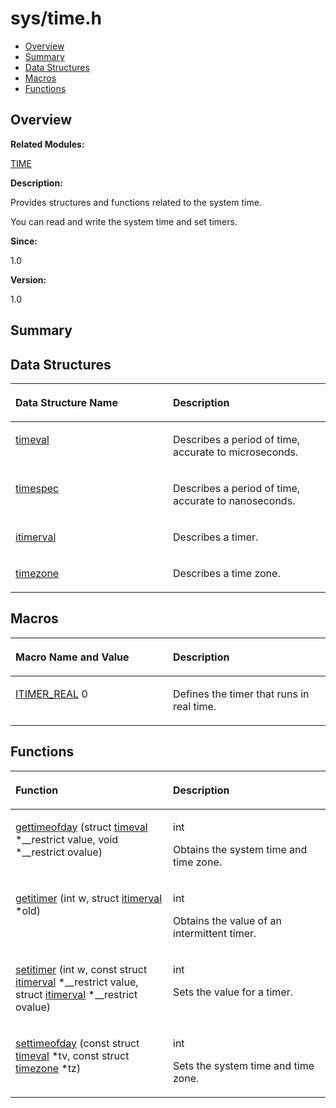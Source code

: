 # sys/time.h<a name="EN-US_TOPIC_0000001057751471"></a>

-   [Overview](#section1315130326165629)
-   [Summary](#section772338641165629)
-   [Data Structures](#nested-classes)
-   [Macros](#define-members)
-   [Functions](#func-members)

## **Overview**<a name="section1315130326165629"></a>

**Related Modules:**

[TIME](time.md)

**Description:**

Provides structures and functions related to the system time. 

You can read and write the system time and set timers.

**Since:**

1.0

**Version:**

1.0

## **Summary**<a name="section772338641165629"></a>

## Data Structures<a name="nested-classes"></a>

<a name="table730523996165629"></a>
<table><thead align="left"><tr id="row205134357165629"><th class="cellrowborder" valign="top" width="50%" id="mcps1.1.3.1.1"><p id="p1611545160165629"><a name="p1611545160165629"></a><a name="p1611545160165629"></a>Data Structure Name</p>
</th>
<th class="cellrowborder" valign="top" width="50%" id="mcps1.1.3.1.2"><p id="p26076091165629"><a name="p26076091165629"></a><a name="p26076091165629"></a>Description</p>
</th>
</tr>
</thead>
<tbody><tr id="row2121148146165629"><td class="cellrowborder" valign="top" width="50%" headers="mcps1.1.3.1.1 "><p id="p49244304165629"><a name="p49244304165629"></a><a name="p49244304165629"></a><a href="timeval.md">timeval</a></p>
</td>
<td class="cellrowborder" valign="top" width="50%" headers="mcps1.1.3.1.2 "><p id="p638798325165629"><a name="p638798325165629"></a><a name="p638798325165629"></a>Describes a period of time, accurate to microseconds. </p>
</td>
</tr>
<tr id="row507734120165629"><td class="cellrowborder" valign="top" width="50%" headers="mcps1.1.3.1.1 "><p id="p1967045843165629"><a name="p1967045843165629"></a><a name="p1967045843165629"></a><a href="timespec.md">timespec</a></p>
</td>
<td class="cellrowborder" valign="top" width="50%" headers="mcps1.1.3.1.2 "><p id="p847497478165629"><a name="p847497478165629"></a><a name="p847497478165629"></a>Describes a period of time, accurate to nanoseconds. </p>
</td>
</tr>
<tr id="row510054114165629"><td class="cellrowborder" valign="top" width="50%" headers="mcps1.1.3.1.1 "><p id="p1504494625165629"><a name="p1504494625165629"></a><a name="p1504494625165629"></a><a href="itimerval.md">itimerval</a></p>
</td>
<td class="cellrowborder" valign="top" width="50%" headers="mcps1.1.3.1.2 "><p id="p954716144165629"><a name="p954716144165629"></a><a name="p954716144165629"></a>Describes a timer. </p>
</td>
</tr>
<tr id="row1589961529165629"><td class="cellrowborder" valign="top" width="50%" headers="mcps1.1.3.1.1 "><p id="p1943221558165629"><a name="p1943221558165629"></a><a name="p1943221558165629"></a><a href="timezone.md">timezone</a></p>
</td>
<td class="cellrowborder" valign="top" width="50%" headers="mcps1.1.3.1.2 "><p id="p1324635623165629"><a name="p1324635623165629"></a><a name="p1324635623165629"></a>Describes a time zone. </p>
</td>
</tr>
</tbody>
</table>

## Macros<a name="define-members"></a>

<a name="table974131378165629"></a>
<table><thead align="left"><tr id="row410581841165629"><th class="cellrowborder" valign="top" width="50%" id="mcps1.1.3.1.1"><p id="p1915645611165629"><a name="p1915645611165629"></a><a name="p1915645611165629"></a>Macro Name and Value</p>
</th>
<th class="cellrowborder" valign="top" width="50%" id="mcps1.1.3.1.2"><p id="p1532890144165629"><a name="p1532890144165629"></a><a name="p1532890144165629"></a>Description</p>
</th>
</tr>
</thead>
<tbody><tr id="row1797368984165629"><td class="cellrowborder" valign="top" width="50%" headers="mcps1.1.3.1.1 "><p id="p958268106165629"><a name="p958268106165629"></a><a name="p958268106165629"></a><a href="time.md#gace5b149f36c4133045c32d756e2b9a82">ITIMER_REAL</a>   0</p>
</td>
<td class="cellrowborder" valign="top" width="50%" headers="mcps1.1.3.1.2 "><p id="p528871115165629"><a name="p528871115165629"></a><a name="p528871115165629"></a>Defines the timer that runs in real time. </p>
</td>
</tr>
</tbody>
</table>

## Functions<a name="func-members"></a>

<a name="table18314629165629"></a>
<table><thead align="left"><tr id="row2034902718165629"><th class="cellrowborder" valign="top" width="50%" id="mcps1.1.3.1.1"><p id="p514383938165629"><a name="p514383938165629"></a><a name="p514383938165629"></a>Function</p>
</th>
<th class="cellrowborder" valign="top" width="50%" id="mcps1.1.3.1.2"><p id="p1020792994165629"><a name="p1020792994165629"></a><a name="p1020792994165629"></a>Description</p>
</th>
</tr>
</thead>
<tbody><tr id="row1889531211165629"><td class="cellrowborder" valign="top" width="50%" headers="mcps1.1.3.1.1 "><p id="p868640227165629"><a name="p868640227165629"></a><a name="p868640227165629"></a><a href="time.md#ga5ef4514eca25b6c6b73c5a54b8bc9e2b">gettimeofday</a> (struct <a href="timeval.md">timeval</a> *__restrict value, void *__restrict ovalue)</p>
</td>
<td class="cellrowborder" valign="top" width="50%" headers="mcps1.1.3.1.2 "><p id="p1083611428165629"><a name="p1083611428165629"></a><a name="p1083611428165629"></a>int </p>
<p id="p1465967243165629"><a name="p1465967243165629"></a><a name="p1465967243165629"></a>Obtains the system time and time zone. </p>
</td>
</tr>
<tr id="row54797531165629"><td class="cellrowborder" valign="top" width="50%" headers="mcps1.1.3.1.1 "><p id="p886045627165629"><a name="p886045627165629"></a><a name="p886045627165629"></a><a href="time.md#ga87cde44d5a31b1524f925d980c959985">getitimer</a> (int w, struct <a href="itimerval.md">itimerval</a> *old)</p>
</td>
<td class="cellrowborder" valign="top" width="50%" headers="mcps1.1.3.1.2 "><p id="p1293190200165629"><a name="p1293190200165629"></a><a name="p1293190200165629"></a>int </p>
<p id="p816689942165629"><a name="p816689942165629"></a><a name="p816689942165629"></a>Obtains the value of an intermittent timer. </p>
</td>
</tr>
<tr id="row1739374909165629"><td class="cellrowborder" valign="top" width="50%" headers="mcps1.1.3.1.1 "><p id="p824539167165629"><a name="p824539167165629"></a><a name="p824539167165629"></a><a href="time.md#ga81245d77d2f570933cc81f13a101bff8">setitimer</a> (int w, const struct <a href="itimerval.md">itimerval</a> *__restrict value, struct <a href="itimerval.md">itimerval</a> *__restrict ovalue)</p>
</td>
<td class="cellrowborder" valign="top" width="50%" headers="mcps1.1.3.1.2 "><p id="p1458784560165629"><a name="p1458784560165629"></a><a name="p1458784560165629"></a>int </p>
<p id="p28700723165629"><a name="p28700723165629"></a><a name="p28700723165629"></a>Sets the value for a timer. </p>
</td>
</tr>
<tr id="row352221181165629"><td class="cellrowborder" valign="top" width="50%" headers="mcps1.1.3.1.1 "><p id="p1311346646165629"><a name="p1311346646165629"></a><a name="p1311346646165629"></a><a href="time.md#ga6e6617fc349ed4777425d667ff250fa7">settimeofday</a> (const struct <a href="timeval.md">timeval</a> *tv, const struct <a href="timezone.md">timezone</a> *tz)</p>
</td>
<td class="cellrowborder" valign="top" width="50%" headers="mcps1.1.3.1.2 "><p id="p1951076145165629"><a name="p1951076145165629"></a><a name="p1951076145165629"></a>int </p>
<p id="p480806777165629"><a name="p480806777165629"></a><a name="p480806777165629"></a>Sets the system time and time zone. </p>
</td>
</tr>
</tbody>
</table>

